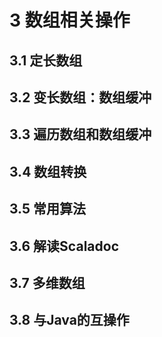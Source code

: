 # 3 数组相关操作
## 3.1 定长数组
## 3.2 变长数组：数组缓冲
## 3.3 遍历数组和数组缓冲
## 3.4 数组转换
## 3.5 常用算法
## 3.6 解读Scaladoc
## 3.7 多维数组
## 3.8 与Java的互操作